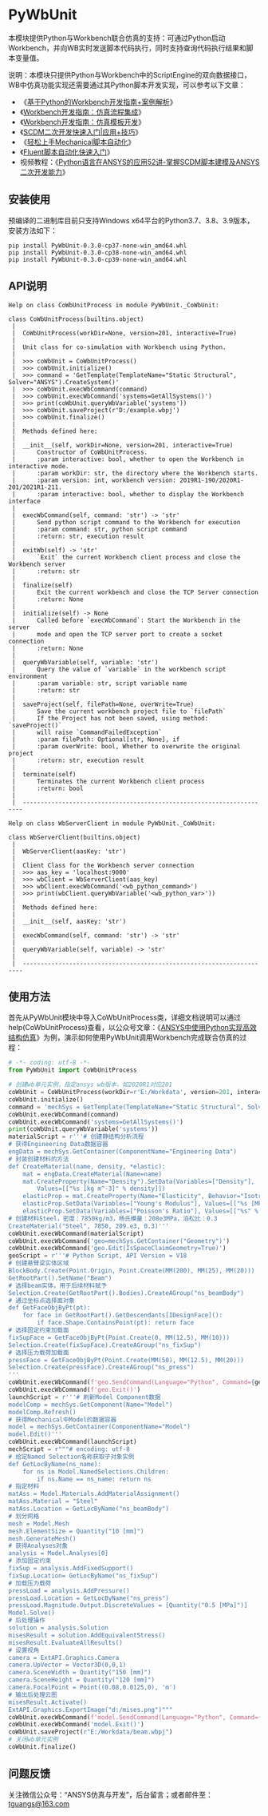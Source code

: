 # PyWbUnit

本模块提供Python与Workbench联合仿真的支持：可通过Python启动Workbench，并向WB实时发送脚本代码执行，同时支持查询代码执行结果和脚本变量值。

说明：本模块只提供Python与Workbench中的ScriptEngine的双向数据接口，WB中仿真功能实现还需要通过其Python脚本开发实现，可以参考以下文章：

- 《[基于Python的Workbench开发指南+案例解析](https://mp.weixin.qq.com/s?__biz=Mzg5MDMwNDIwMQ==&mid=2247483779&idx=1&sn=c6ccd8641b852364f0b87bef85f416e1&chksm=cfdfe225f8a86b33377a6bd9824c01d509772cdc0e86212be992634760dd0a715f9e0f7ff5a3&token=1162439082&lang=zh_CN#rd)》
- 《[Workbench开发指南：仿真流程集成](https://mp.weixin.qq.com/s?__biz=Mzg5MDMwNDIwMQ==&mid=2247483922&idx=1&sn=1b3e9d5e36abd1afbeff37493c472194&chksm=cfdfe1b4f8a868a225c2bd12cc67dfb59a5f7593af9d840b906b4d5391074a1bbfb26b680e1f&token=1162439082&lang=zh_CN#rd)》
- 《[Workbench开发指南：仿真模板开发](https://mp.weixin.qq.com/s?__biz=Mzg5MDMwNDIwMQ==&mid=2247483935&idx=1&sn=db6b79291216713f08104875b58906c5&chksm=cfdfe1b9f8a868afec0844cef84cb6f11b7a16e0d38fb7c305b7ce0ab6dddb35729298ca05de&token=1162439082&lang=zh_CN#rd)》
- 《[SCDM二次开发快速入门|应用+技巧](https://mp.weixin.qq.com/s?__biz=Mzg5MDMwNDIwMQ==&mid=2247483810&idx=1&sn=f88dc36cbb1296e0b45bdeb6a2c83325&chksm=cfdfe204f8a86b12be2bb476ba19a57a1074e4df5f7eb05df82cb0c81858e7db52e5a5cc2562&token=1162439082&lang=zh_CN#rd)》
- 《[轻松上手Mechanical脚本自动化](https://mp.weixin.qq.com/s?__biz=Mzg5MDMwNDIwMQ==&mid=2247484014&idx=1&sn=b122a0c8bcdde20c5632c04efb8cf1a4&chksm=cfdfe1c8f8a868de229aa8f3b05fb606dc00bf852d6de4336c9f148e4c786c540816072fb639&token=1162439082&lang=zh_CN#rd)》
- 《[Fluent脚本自动化快速入门](https://mp.weixin.qq.com/s?__biz=Mzg5MDMwNDIwMQ==&mid=2247483965&idx=1&sn=6b197e9c067f07cf111f37345e4c4f4f&chksm=cfdfe19bf8a8688dd53c5c9a721646956f820ea90fb33de92314cb91f01a3728ca609cf01b1e&token=1162439082&lang=zh_CN#rd)》
- 视频教程：《[Python语言在ANSYS的应用52讲-掌握SCDM脚本建模及ANSYS二次开发能力](https://www.fangzhenxiu.com/course/408360)》


## 安装使用

预编译的二进制库目前只支持Windows x64平台的Python3.7、3.8、3.9版本，安装方法如下：
    
    pip install PyWbUnit-0.3.0-cp37-none-win_amd64.whl
    pip install PyWbUnit-0.3.0-cp38-none-win_amd64.whl
    pip install PyWbUnit-0.3.0-cp39-none-win_amd64.whl

## API说明

```text
Help on class CoWbUnitProcess in module PyWbUnit._CoWbUnit:

class CoWbUnitProcess(builtins.object)
 |  
 |  CoWbUnitProcess(workDir=None, version=201, interactive=True)
 |
 |  Unit class for co-simulation with Workbench using Python.
 |
 |  >>> coWbUnit = CoWbUnitProcess()
 |  >>> coWbUnit.initialize()
 |  >>> command = 'GetTemplate(TemplateName="Static Structural", Solver="ANSYS").CreateSystem()'
 |  >>> coWbUnit.execWbCommand(command)
 |  >>> coWbUnit.execWbCommand('systems=GetAllSystems()')
 |  >>> print(coWbUnit.queryWbVariable('systems'))
 |  >>> coWbUnit.saveProject(r'D:/example.wbpj')
 |  >>> coWbUnit.finalize()
 |
 |  Methods defined here:
 |
 |  __init__(self, workDir=None, version=201, interactive=True)
 |      Constructor of CoWbUnitProcess.
 |      :param interactive: bool, whether to open the Workbench in interactive mode.
 |      :param workDir: str, the directory where the Workbench starts.
 |      :param version: int, workbench version: 2019R1-190/2020R1-201/2021R1-211.
 |      :param interactive: bool, whether to display the Workbench interface
 |
 |  execWbCommand(self, command: 'str') -> 'str'
 |      Send python script command to the Workbench for execution
 |      :param command: str, python script command
 |      :return: str, execution result
 |
 |  exitWb(self) -> 'str'
 |      `Exit` the current Workbench client process and close the Workbench server
 |      :return: str
 |
 |  finalize(self)
 |      Exit the current workbench and close the TCP Server connection
 |      :return: None
 |
 |  initialize(self) -> None
 |      Called before `execWbCommand`: Start the Workbench in the server
 |      mode and open the TCP server port to create a socket connection
 |      :return: None
 |
 |  queryWbVariable(self, variable: 'str')
 |      Query the value of `variable` in the workbench script environment
 |      :param variable: str, script variable name
 |      :return: str
 |
 |  saveProject(self, filePath=None, overWrite=True)
 |      Save the current workbench project file to `filePath`
 |      If the Project has not been saved, using method: `saveProject()`
 |      will raise `CommandFailedException`
 |      :param filePath: Optional[str, None], if
 |      :param overWrite: bool, Whether to overwrite the original project
 |      :return: str, execution result
 |
 |  terminate(self)
 |      Terminates the current Workbench client process
 |      :return: bool
 |
 |  ----------------------------------------------------------------------
 
Help on class WbServerClient in module PyWbUnit._CoWbUnit:

class WbServerClient(builtins.object)
 |
 |  WbServerClient(aasKey: 'str')
 |
 |  Client Class for the Workbench server connection
 |  >>> aas_key = 'localhost:9000'
 |  >>> wbClient = WbServerClient(aas_key)
 |  >>> wbClient.execWbCommand('<wb_python_command>')
 |  >>> print(wbClient.queryWbVariable('<wb_python_var>'))
 |
 |  Methods defined here:
 |
 |  __init__(self, aasKey: 'str')
 |
 |  execWbCommand(self, command: 'str') -> 'str'
 |
 |  queryWbVariable(self, variable) -> 'str'
 |
 |  ----------------------------------------------------------------------
```


## 使用方法
首先从PyWbUnit模块中导入CoWbUnitProcess类，详细文档说明可以通过help(CoWbUnitProcess)查看，以公众号文章：《[ANSYS中使用Python实现高效结构仿真](https://mp.weixin.qq.com/s?__biz=Mzg5MDMwNDIwMQ==&mid=2247484455&idx=1&sn=aac9501bb6fec23276353e4a27c10af9&chksm=cfdfe781f8a86e97bc5afb34678036318ce09d442d82cbeab195c8bdbaeb9e3e00606951469c&token=1162439082&lang=zh_CN#rd)》为例，演示如何使用PyWbUnit调用Workbench完成联合仿真的过程：

```python
# -*- coding: utf-8 -*-
from PyWbUnit import CoWbUnitProcess

# 创建wb单元实例，指定ansys wb版本，如2020R1对应201
coWbUnit = CoWbUnitProcess(workDir=r'E:/Workdata', version=201, interactive=True)
coWbUnit.initialize()
command = 'mechSys = GetTemplate(TemplateName="Static Structural", Solver="ANSYS").CreateSystem()'
coWbUnit.execWbCommand(command)
coWbUnit.execWbCommand('systems=GetAllSystems()')
print(coWbUnit.queryWbVariable('systems'))
materialScript = r'''# 创建静结构分析流程
# 获得Engineering Data数据容器
engData = mechSys.GetContainer(ComponentName="Engineering Data")
# 封装创建材料的方法
def CreateMaterial(name, density, *elastic):
    mat = engData.CreateMaterial(Name=name)
    mat.CreateProperty(Name="Density").SetData(Variables=["Density"],
        Values=[["%s [kg m^-3]" % density]])
    elasticProp = mat.CreateProperty(Name="Elasticity", Behavior="Isotropic")
    elasticProp.SetData(Variables=["Young's Modulus"], Values=[["%s [MPa]" % elastic[0]]])
    elasticProp.SetData(Variables=["Poisson's Ratio"], Values=[["%s" % elastic[1]]])
# 创建材料Steel，密度：7850kg/m3，杨氏模量：208e3MPa，泊松比：0.3
CreateMaterial("Steel", 7850, 209.e3, 0.3)'''
coWbUnit.execWbCommand(materialScript)
coWbUnit.execWbCommand('geo=mechSys.GetContainer("Geometry")')
coWbUnit.execWbCommand('geo.Edit(IsSpaceClaimGeometry=True)')
geoScript = r'''# Python Script, API Version = V18
# 创建悬臂梁实体区域
BlockBody.Create(Point.Origin, Point.Create(MM(200), MM(25), MM(20)))
GetRootPart().SetName("Beam")
# 选择beam实体，用于后续材料赋予
Selection.Create(GetRootPart().Bodies).CreateAGroup("ns_beamBody")
# 通过坐标点选择面对象
def GetFaceObjByPt(pt):
    for face in GetRootPart().GetDescendants[IDesignFace]():
        if face.Shape.ContainsPoint(pt): return face
# 选择固定约束加载面
fixSupFace = GetFaceObjByPt(Point.Create(0, MM(12.5), MM(10)))
Selection.Create(fixSupFace).CreateAGroup("ns_fixSup")
# 选择压力载荷加载面
pressFace = GetFaceObjByPt(Point.Create(MM(50), MM(12.5), MM(20)))
Selection.Create(pressFace).CreateAGroup("ns_press")
'''
coWbUnit.execWbCommand(f'geo.SendCommand(Language="Python", Command={geoScript!r})')
coWbUnit.execWbCommand(f'geo.Exit()')
launchScript = r'''# 刷新Model Component数据
modelComp = mechSys.GetComponent(Name="Model")
modelComp.Refresh()
# 获得Mechanical中Model的数据容器
model = mechSys.GetContainer(ComponentName="Model")
model.Edit()'''
coWbUnit.execWbCommand(launchScript)
mechScript = r"""# encoding: utf-8
# 给定Named Selection名称获取子对象实例
def GetLocByName(ns_name):
    for ns in Model.NamedSelections.Children:
        if ns.Name == ns_name: return ns
# 指定材料
matAss = Model.Materials.AddMaterialAssignment()
matAss.Material = "Steel"
matAss.Location = GetLocByName("ns_beamBody")
# 划分网格
mesh = Model.Mesh
mesh.ElementSize = Quantity("10 [mm]")
mesh.GenerateMesh()
# 获得Analyses对象
analysis = Model.Analyses[0]
# 添加固定约束
fixSup = analysis.AddFixedSupport()
fixSup.Location= GetLocByName("ns_fixSup")
# 加载压力载荷
pressLoad = analysis.AddPressure()
pressLoad.Location = GetLocByName("ns_press")
pressLoad.Magnitude.Output.DiscreteValues = [Quantity("0.5 [MPa]")]
Model.Solve()
# 后处理操作
solution = analysis.Solution
misesResult = solution.AddEquivalentStress()
misesResult.EvaluateAllResults()
# 设置视角
camera = ExtAPI.Graphics.Camera
camera.UpVector = Vector3D(0,0,1)
camera.SceneWidth = Quantity("150 [mm]")
camera.SceneHeight = Quantity("120 [mm]")
camera.FocalPoint = Point((0.08,0.0125,0), 'm')
# 输出后处理云图
misesResult.Activate()
ExtAPI.Graphics.ExportImage("d:/mises.png")"""
coWbUnit.execWbCommand(f'model.SendCommand(Language="Python", Command={mechScript!r})')
coWbUnit.execWbCommand('model.Exit()')
coWbUnit.saveProject(r"E:/Workdata/beam.wbpj")
# 关闭wb单元实例
coWbUnit.finalize()
```

## 问题反馈

关注微信公众号：“ANSYS仿真与开发”，后台留言；或者邮件至：tguangs@163.com
